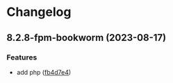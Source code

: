 # Changelog

## 8.2.8-fpm-bookworm (2023-08-17)

### Features

- add php ([fb4d7e4](https://github.com/livenessprobe/containers/commit/fb4d7e4b055f88b0231f4fe5eeccf4dc1a1807b4))
